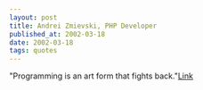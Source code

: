 ```yaml
---
layout: post
title: Andrei Zmievski, PHP Developer
published_at: 2002-03-18
date: 2002-03-18
tags: quotes
---
```


"Programming is an art form that fights back."[Link]()  